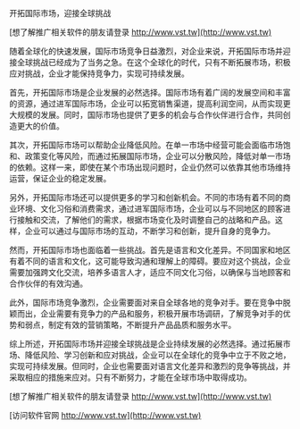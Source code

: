 开拓国际市场，迎接全球挑战

[想了解推广相关软件的朋友请登录 http://www.vst.tw](http://www.vst.tw)

随着全球化的快速发展，国际市场竞争日益激烈，对企业来说，开拓国际市场并迎接全球挑战已经成为了当务之急。在这个全球化的时代，只有不断拓展市场，积极应对挑战，企业才能保持竞争力，实现可持续发展。

首先，开拓国际市场是企业发展的必然选择。国际市场有着广阔的发展空间和丰富的资源，通过进军国际市场，企业可以拓宽销售渠道，提高利润空间，从而实现更大规模的发展。同时，国际市场也提供了更多的机会与合作伙伴进行合作，共同创造更大的价值。

其次，开拓国际市场可以帮助企业降低风险。在单一市场中经营可能会面临市场饱和、政策变化等风险，而通过拓展国际市场，企业可以分散风险，降低对单一市场的依赖。这样一来，即使在某个市场出现问题时，企业仍然可以依靠其他市场维持运营，保证企业的稳定发展。

另外，开拓国际市场还可以提供更多的学习和创新机会。不同的市场有着不同的商业环境、文化习俗和消费需求，通过进军国际市场，企业可以与不同地区的顾客进行接触和交流，了解他们的需求，根据市场变化及时调整自己的战略和产品。这样，企业可以通过与国际市场的互动，不断学习和创新，提升自身的竞争力。

然而，开拓国际市场也面临着一些挑战。首先是语言和文化差异。不同国家和地区有着不同的语言和文化，这可能导致沟通和理解上的障碍。要应对这个挑战，企业需要加强跨文化交流，培养多语言人才，适应不同文化习俗，以确保与当地顾客和合作伙伴的有效沟通。

此外，国际市场竞争激烈，企业需要面对来自全球各地的竞争对手。要在竞争中脱颖而出，企业需要有竞争力的产品和服务，积极开展市场调研，了解竞争对手的优势和弱点，制定有效的营销策略，不断提升产品品质和服务水平。

综上所述，开拓国际市场并迎接全球挑战是企业持续发展的必然选择。通过拓展市场、降低风险、学习创新和应对挑战，企业可以在全球化的竞争中立于不败之地，实现可持续发展。但同时，企业也需要面对语言文化差异和激烈的竞争等挑战，并采取相应的措施来应对。只有不断努力，才能在全球市场中取得成功。

[想了解推广相关软件的朋友请登录 http://www.vst.tw](http://www.vst.tw)


[访问软件官网 http://www.vst.tw](http://www.vst.tw)
